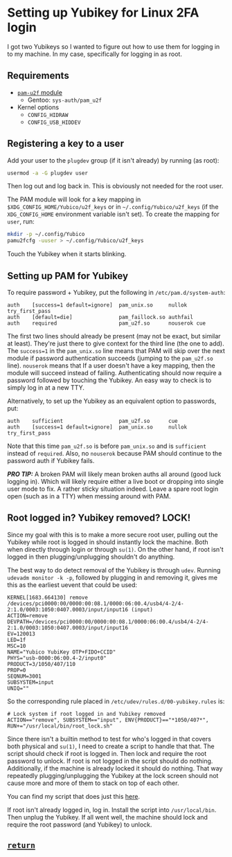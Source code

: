 # Setting up Yubikey for Linux 2FA login
I got two Yubikeys so I wanted to figure out how to use them for logging in to my machine.
In my case, specifically for logging in as root.

## Requirements
 * [`pam-u2f` module][pam-u2f]
   * Gentoo: `sys-auth/pam_u2f`
 * Kernel options
   * `CONFIG_HIDRAW`
   * `CONFIG_USB_HIDDEV`

## Registering a key to a user
Add your user to the `plugdev` group (if it isn't already) by running (as root):
```bash
usermod -a -G plugdev user
```
Then log out and log back in.
This is obviously not needed for the root user.

The PAM module will look for a key mapping in `$XDG_CONFIG_HOME/Yubico/u2f_keys` or in `~/.config/Yubico/u2f_keys` (if the `XDG_CONFIG_HOME` environment variable isn't set).
To create the mapping for `user`, run:
```bash
mkdir -p ~/.config/Yubico
pamu2fcfg -uuser > ~/.config/Yubico/u2f_keys
```
Touch the Yubikey when it starts blinking.

## Setting up PAM for Yubikey
To require password + Yubikey, put the following in `/etc/pam.d/system-auth`:
```pam
auth    [success=1 default=ignore]  pam_unix.so     nullok try_first_pass
auth    [default=die]               pam_faillock.so authfail
auth    required                    pam_u2f.so      nouserok cue
```
The first two lines should already be present (may not be exact, but similar at least).
They're just there to give context for the third line (the one to add).
The `success=1` in the `pam_unix.so` line means that PAM will skip over the next module if password authentication succeeds (jumping to the `pam_u2f.so` line).
`nouserok` means that If a user doesn't have a key mapping, then the module will succeed instead of failing.
Authenticating should now require a password followed by touching the Yubikey.
An easy way to check is to simply log in at a new TTY.

Alternatively, to set up the Yubikey as an equivalent option to passwords, put:
```pam
auth    sufficient                  pam_u2f.so      cue
auth    [success=1 default=ignore]  pam_unix.so     nullok try_first_pass
```
Note that this time `pam_u2f.so` is before `pam_unix.so` and is `sufficient` instead of `required`.
Also, no `nouserok` because PAM should continue to the password auth if Yubikey fails.

***PRO TIP:***
A broken PAM will likely mean broken auths all around (good luck logging in).
Which will likely require either a live boot or dropping into single user mode to fix.
A rather sticky situation indeed.
Leave a spare root login open (such as in a TTY) when messing around with PAM.

## Root logged in? Yubikey removed? LOCK!
Since my goal with this is to make a more secure root user, pulling out the Yubikey while root is logged in should instantly lock the machine.
Both when directly through login or through `su(1)`.
On the other hand, if root isn't logged in then plugging/unplugging shouldn't do anything.

The best way to do detect removal of the Yubikey is through `udev`.
Running `udevadm monitor -k -p`, followed by plugging in and removing it, gives me this as the earliest uevent that could be used:
```
KERNEL[1683.664130] remove   /devices/pci0000:00/0000:00:08.1/0000:06:00.4/usb4/4-2/4-2:1.0/0003:1050:0407.0003/input/input16 (input)
ACTION=remove
DEVPATH=/devices/pci0000:00/0000:00:08.1/0000:06:00.4/usb4/4-2/4-2:1.0/0003:1050:0407.0003/input/input16
EV=120013
LED=1f
MSC=10
NAME="Yubico YubiKey OTP+FIDO+CCID"
PHYS="usb-0000:06:00.4-2/input0"
PRODUCT=3/1050/407/110
PROP=0
SEQNUM=3001
SUBSYSTEM=input
UNIQ=""
```
So the corresponding rule placed in `/etc/udev/rules.d/00-yubikey.rules` is:
```udev
# Lock system if root logged in and Yubikey removed
ACTION=="remove", SUBSYSTEM=="input", ENV{PRODUCT}=="*1050/407*", RUN+="/usr/local/bin/root_lock.sh"
```

Since there isn't a builtin method to test for who's logged in that covers both physical and `su(1)`, I need to create a script to handle that that.
The script should check if root is logged in.
Then lock and require the root password to unlock.
If root is not logged in the script should do nothing.
Additionally, if the machine is already locked it should do nothing.
That way repeatedly plugging/unplugging the Yubikey at the lock screen should not cause more and more of them to stack on top of each other.

You can find my script that does just this [here][root_lock.sh].

If root isn't already logged in, log in.
Install the script into `/usr/local/bin`.
Then unplug the Yubikey.
If all went well, the machine should lock and require the root password (and Yubikey) to unlock.

<h2><a href='https://github.com/xxc3nsoredxx'><code>return</code></a></h2>


<!-- link refs -->
[pam-u2f]: https://github.com/Yubico/pam-u2f
[root_lock.sh]: https://github.com/xxc3nsoredxx/misc-utils/blob/master/root_lock/root_lock.sh
